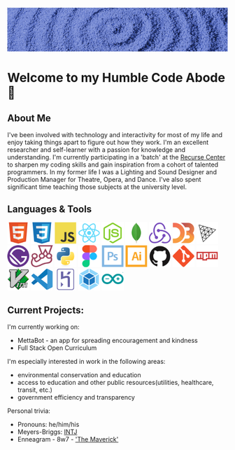 !["zen garden"](https://github.com/zenlex/zenlex/blob/main/zen-garden-banner.jpg)
# Welcome to my Humble Code Abode 🙏

## About Me
I've been involved with technology and interactivity for most of my life and enjoy taking things apart to figure out how they work. I'm an excellent researcher and self-learner with a passion for knowledge and understanding. I'm currently participating in a 'batch' at the [Recurse Center](https://www.recurse.com) to sharpen my coding skills and gain inspiration from a cohort of talented programmers. In my former life I was a Lighting and Sound Designer and Production Manager for Theatre, Opera, and Dance. I've also spent significant time teaching those subjects at the university level. 

## Languages & Tools
<div>
 <img src="https://raw.githubusercontent.com/zenlex/zenlex/main/icons/html5-original.svg" alt="html5" width=50 height=50>
<img src="https://raw.githubusercontent.com/zenlex/zenlex/main/icons/css3-original.svg" alt="css3" width=50 height=50>

<img src="https://raw.githubusercontent.com/zenlex/zenlex/main/icons/javascript-original.svg" alt="javascript" width=50 height=50>
 <img src="https://raw.githubusercontent.com/zenlex/zenlex/main/icons/react-original.svg" alt="react" width=50 height=50>
<img src="https://raw.githubusercontent.com/zenlex/zenlex/main/icons/nodejs-original.svg" alt="nodejs" width=50 height=50>
 <img src="https://raw.githubusercontent.com/zenlex/zenlex/main/icons/mongodb-original.svg" alt="mongodb" width=50 height=50>
 <img src="https://raw.githubusercontent.com/zenlex/zenlex/main/icons/redux-original.svg" alt="redux" width=50 height=50>
 <img src="https://raw.githubusercontent.com/zenlex/zenlex/main/icons/d3js-original.svg" alt="d3js" width=50 height=50>
 <img src="https://raw.githubusercontent.com/zenlex/zenlex/main/icons/threejs-original.svg" alt="three js" width=50 height=50>
<img src="https://raw.githubusercontent.com/zenlex/zenlex/main/icons/gatsby-original.svg" alt="gatsby" width=50 height=50>
<img src="https://raw.githubusercontent.com/zenlex/zenlex/main/icons/jest-plain.svg" alt="jest" width=50 height=50>
 <img src="https://raw.githubusercontent.com/zenlex/zenlex/main/icons/python-original.svg" alt="python" width=50 height=50>
<img src="https://raw.githubusercontent.com/zenlex/zenlex/main/icons/figma-original.svg" alt="figma" width=50 height=50>
 <img src="https://raw.githubusercontent.com/zenlex/zenlex/main/icons/photoshop-line.svg" alt="photoshop" width=50 height=50>
<img src="https://raw.githubusercontent.com/zenlex/zenlex/main/icons/illustrator-line.svg" alt="illustrator" width=50 height=50>
 <img src="https://raw.githubusercontent.com/zenlex/zenlex/main/icons/github-original.svg" alt="github" width=50 height=50>
<img src="https://raw.githubusercontent.com/zenlex/zenlex/main/icons/git-original.svg" alt="git" width=50 height=50>
<img src="https://raw.githubusercontent.com/zenlex/zenlex/main/icons/npm-original-wordmark.svg" alt="npm" width=50 height=50>
<img src="https://raw.githubusercontent.com/zenlex/zenlex/main/icons/vim-original.svg" alt="vim" width=50 height=50>
<img src="https://raw.githubusercontent.com/zenlex/zenlex/main/icons/vscode-original.svg" alt="vs code" width=50 height=50>
 <img src="https://raw.githubusercontent.com/zenlex/zenlex/main/icons/heroku-original.svg" alt="heroku" width=50 height=50>
<img src="https://raw.githubusercontent.com/zenlex/zenlex/main/icons/webpack-original.svg" alt="webpack" width=50 height=50>
  <img src="https://raw.githubusercontent.com/zenlex/zenlex/main/icons/arduino-original.svg" alt="arduino" width=50 height=50>
</div>

## Current Projects:
I'm currently working on:
- MettaBot - an app for spreading encouragement and kindness
- Full Stack Open Curriculum

I'm especially interested in work in the following areas: 
 - environmental conservation and education
 - access to education and other public resources(utilities, healthcare, transit, etc.)
 - government efficiency and transparency

Personal trivia:
- Pronouns: he/him/his
- Meyers-Briggs: [INTJ](https://www.16personalities.com/intj-personality)
- Enneagram - 8w7 - ['The Maverick'](https://www.enneagraminstitute.com/type-8) 
